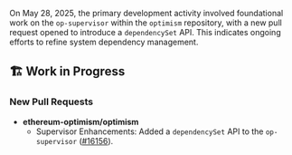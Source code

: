 On May 28, 2025, the primary development activity involved foundational work on the `op-supervisor` within the `optimism` repository, with a new pull request opened to introduce a `dependencySet` API. This indicates ongoing efforts to refine system dependency management.

## 🏗️ Work in Progress
### New Pull Requests
*   **ethereum-optimism/optimism**
    *   Supervisor Enhancements: Added a `dependencySet` API to the `op-supervisor` ([#16156](https://github.com/ethereum-optimism/optimism/pull/16156)).